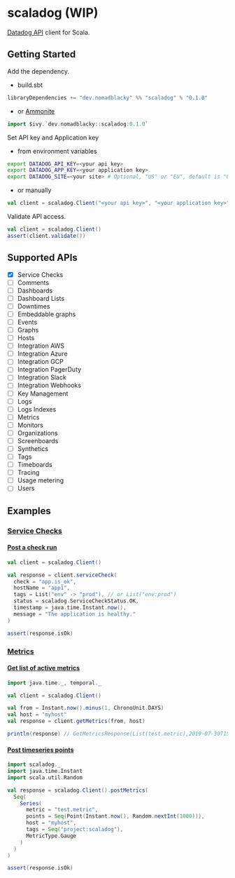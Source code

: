 # scaladog (WIP)

[Datadog API](https://docs.datadoghq.com/api/) client for Scala.

## Getting Started

Add the dependency.

+ build.sbt

```scala
libraryDependencies += "dev.nomadblacky" %% "scaladog" % "0.1.0"
```

+ or [Ammonite](http://ammonite.io)

```scala
import $ivy.`dev.nomadblacky::scaladog:0.1.0`
```

Set API key and Application key

+ from environment variables

```bash
export DATADOG_API_KEY=<your api key>
export DATADOG_APP_KEY=<your application key>
export DATADOG_SITE=<your site> # Optional, "US" or "EU", default is "US"
```

+ or manually

```scala
val client = scaladog.Client("<your api key>", "<your application key>", scaladog.DatadogSite.US)
```

Validate API access.

```scala
val client = scaladog.Client()
assert(client.validate())
```

## Supported APIs

+ [x] Service Checks
+ [ ] Comments
+ [ ] Dashboards
+ [ ] Dashboard Lists
+ [ ] Downtimes
+ [ ] Embeddable graphs
+ [ ] Events
+ [ ] Graphs
+ [ ] Hosts
+ [ ] Integration AWS
+ [ ] Integration Azure
+ [ ] Integration GCP
+ [ ] Integration PagerDuty
+ [ ] Integration Slack
+ [ ] Integration Webhooks
+ [ ] Key Management
+ [ ] Logs
+ [ ] Logs Indexes
+ [ ] Metrics
+ [ ] Monitors
+ [ ] Organizations
+ [ ] Screenboards
+ [ ] Synthetics
+ [ ] Tags
+ [ ] Timeboards
+ [ ] Tracing
+ [ ] Usage metering
+ [ ] Users

## Examples

### [Service Checks](https://docs.datadoghq.com/api/?lang=bash#service-checks)

#### [Post a check run](https://docs.datadoghq.com/api/?lang=bash#post-a-check-run)

```scala
val client = scaladog.Client()

val response = client.serviceCheck(
  check = "app.is_ok",
  hostName = "app1",
  tags = List("env" -> "prod"), // or List("env:prod")
  status = scaladog.ServiceCheckStatus.OK,
  timestamp = java.time.Instant.now(),
  message = "The application is healthy."
)

assert(response.isOk)
```

### [Metrics](https://docs.datadoghq.com/api/?lang=bash#metrics)

#### [Get list of active metrics](https://docs.datadoghq.com/api/?lang=bash#get-list-of-active-metrics)

```scala
import java.time._, temporal._

val client = scaladog.Client()

val from = Instant.now().minus(1, ChronoUnit.DAYS)
val host = "myhost"
val response = client.getMetrics(from, host)

println(response) // GetMetricsResponse(List(test.metric),2019-07-30T15:22:39Z,Some(myhost))
```

#### [Post timeseries points](https://docs.datadoghq.com/api/?lang=bash#post-timeseries-points)

```scala
import scaladog._
import java.time.Instant
import scala.util.Random

val response = scaladog.Client().postMetrics(
  Seq(
    Series(
      metric = "test.metric",
      points = Seq(Point(Instant.now(), Random.nextInt(1000))),
      host = "myhost",
      tags = Seq("project:scaladog"),
      MetricType.Gauge
    )
  )
)

assert(response.isOk)
```
